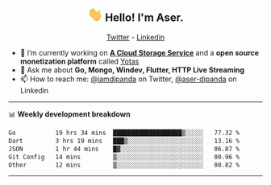 <h2 align="center"> <img src="https://github.com/gabriel-TheCode/gabriel-TheCode/blob/master/gifs/Hi.gif" width="30px"> Hello! I'm Aser.</h2>
<p align="center">
  <a href="https://twitter.com/iamdipanda">Twitter</a> - 
  <a href="https://www.linkedin.com/in/aser-dipanda/">Linkedin</a>
</p>


- 🔭 I’m currently working on **[A Cloud Storage Service](https://gamesmania.io)** and a **open source monetization platform** called [Yotas](https://github.com/osscameroon/yotas)
- 💬 Ask me about **Go, Mongo, Windev, Flutter, HTTP Live Streaming**
- 📫 How to reach me: [@iamdipanda](https://twitter.com/iamdipanda) on Twitter, [@aser-dipanda](https://www.linkedin.com/in/aser-dipanda/) on Linkedin

-------

📊 **Weekly development breakdown**

<!--START_SECTION:waka-->
```text
Go           19 hrs 34 mins  ███████████████████▒░░░░░   77.32 % 
Dart         3 hrs 19 mins   ███▒░░░░░░░░░░░░░░░░░░░░░   13.16 % 
JSON         1 hr 44 mins    █▓░░░░░░░░░░░░░░░░░░░░░░░   06.87 % 
Git Config   14 mins         ▒░░░░░░░░░░░░░░░░░░░░░░░░   00.96 % 
Other        12 mins         ▒░░░░░░░░░░░░░░░░░░░░░░░░   00.82 % 
```
<!--END_SECTION:waka-->

-------
